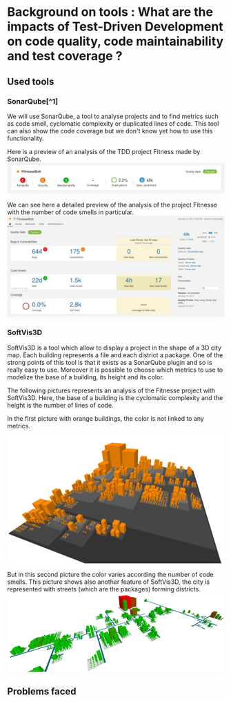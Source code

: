 # Background on tools : What are the impacts of Test-Driven Development on code quality, code maintainability and test coverage ?

## Used tools

### SonarQube[^1]

We will use SonarQube, a tool to analyse projects and to find metrics such as code smell, cyclomatic complexity or duplicated lines of code. This tool can also show the code coverage but we don't know yet how to use this functionality.

Here is a preview of an analysis of the TDD project Fitness made by SonarQube.![](/assets/sonar.png)

We can see here a detailed preview of the analysis of the project Fitnesse with the number of code smells in particular.![](/assets/sonar2.png)

### SoftVis3D

SoftVis3D is a tool which allow to display a project in the shape of a 3D city map. Each building represents a file and each district a package. One of the strong points of this tool is that it exists as a SonarQube plugin and so is really easy to use. Moreover it is possible to choose which metrics to use to modelize the base of a building, its height and its color. 

The following pictures represents an analysis of the Fitnesse project with SoftVis3D. Here, the base of a building is the cyclomatic complexity and the height is the number of lines of code. 

In the first picture with orange buildings, the color is not linked to any metrics. 

![](/assets/sonarcity.png)

But in this second picture the color varies according the number of code smells. This picture shows also another feature of SoftVis3D, the city is represented with streets \(which are the packages\) forming districts.![](/assets/sonarstreet.png)

## Problems faced



